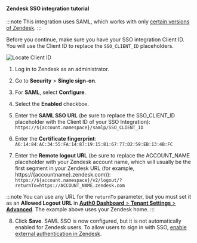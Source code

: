 #### Zendesk SSO integration tutorial

:::note
This integration uses SAML, which works with only [certain versions of Zendesk](https://support.zendesk.com/hc/en-us/articles/203663826-SSO-single-sign-on-options-in-Zendesk).
:::

Before you continue, make sure you have your SSO integration Client ID. You will use the Client ID to replace the `SSO_CLIENT_ID` placeholders.

![Locate Client ID](https://auth0.com/docs/media/articles/dashboard/sso-integrations/settings-tutorial-clientid-zendesk.png)

1. Log in to Zendesk as an administrator.

2. Go to **Security** > **Single sign-on**.

3. For **SAML**, select **Configure**.

4. Select the **Enabled** checkbox.

5. Enter the **SAML SSO URL** (be sure to replace the SSO_CLIENT_ID placeholder with the Client ID of your SSO Integration):
`https://${account.namespace}/samlp/SSO_CLIENT_ID`

6. Enter the **Certificate fingerprint**:
`A6:14:84:AC:34:55:FA:14:87:19:15:81:67:77:D2:59:EB:13:4B:FC`

7. Enter the **Remote logout URL** (be sure to replace the ACCOUNT_NAME placeholder with your Zendesk account name, which will usually be the first segment in your Zendesk URL (for example, https://{accountname}.zendesk.com)):
`https://${account.namespace}/v2/logout/?returnTo=https://ACCOUNT_NAME.zendesk.com`

:::note
You can use any URL for the `returnTo` parameter, but you must set it as an **Allowed Logout URL** in [**Auth0 Dashboard** > **Tenant Settings** > **Advanced**](https://${manage_url}/#/tenant/advanced). The example above uses your Zendesk home.
:::

8. Click **Save**. SAML SSO is now configured, but it is not automatically enabled for Zendesk users. To allow users to sign in with SSO, [enable external authentication in Zendesk](https://support.zendesk.com/hc/en-us/articles/203663676#topic_b15_1gd_jhb).